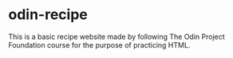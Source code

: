 # odin-recipe
This is a basic recipe website made by following The Odin Project Foundation course for the purpose of practicing HTML.